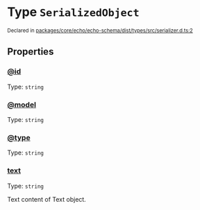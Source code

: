 # Type `SerializedObject`
<sub>Declared in [packages/core/echo/echo-schema/dist/types/src/serializer.d.ts:2]()</sub>





## Properties
### [@id]()
Type: <code>string</code>


### [@model]()
Type: <code>string</code>


### [@type]()
Type: <code>string</code>


### [text]()
Type: <code>string</code>

Text content of Text object.
